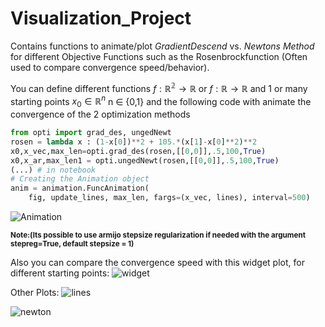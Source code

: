 # Visualization_Project
Contains functions to animate/plot *GradientDescend* vs. *Newtons Method* for different Objective Functions such as the Rosenbrockfunction (Often used to compare convergence speed/behavior). 

You can define different functions $f:\mathbb{R^{2}}\to\mathbb{R}$ or $f:\mathbb{R}\to\mathbb{R}$ and 1 or many starting points $x_{0}\in\mathbb{R}^{n}$ n $\in$ {0,1} and the following code with animate the convergence of the 2 optimization methods 


```python
from opti import grad_des, ungedNewt
rosen = lambda x : (1-x[0])**2 + 105.*(x[1]-x[0]**2)**2
x0,x_vec,max_len=opti.grad_des(rosen,[[0,0]],.5,100,True)
x0,x_ar,max_len1 = opti.ungedNewt(rosen,[[0,0]],.5,100,True)
(...) # in notebook
# Creating the Animation object
anim = animation.FuncAnimation(
    fig, update_lines, max_len, fargs=(x_vec, lines), interval=500)

```

![Animation](https://user-images.githubusercontent.com/95909459/224712635-864c55b3-aed5-4c3d-885e-6ead45174a49.gif)

<sup>**Note:(Its possible to use armijo stepsize regularization if needed with the argument stepreg=True, default stepsize = 1)** 
    
Also you can compare the convergence speed with this widget plot, for different starting points:
![widget](https://user-images.githubusercontent.com/95909459/224715701-4796793e-cc96-412e-81e4-61bf035af921.png)
    
Other Plots:
![lines](https://user-images.githubusercontent.com/95909459/224714155-55164753-c5fc-4fe1-896f-4f301e9c1568.gif)
    
![newton](https://user-images.githubusercontent.com/95909459/224714494-b570e4ee-2fe3-4199-99fd-ffd0ff6d9601.png)

